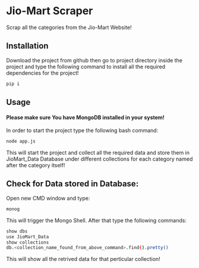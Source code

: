 # Jio-Mart Scraper

Scrap all the categories from the Jio-Mart Website!

## Installation

Download the project from github then go to project directory inside the project and type the following command to install all the required dependencies for the project!

```bash
pip i
```

## Usage

#### Please make sure You have MongoDB installed in your system!
In order to start the project type the following bash command:

```bash
node app.js
```
This will start the project and collect all the required data and store them in JioMart_Data Database under different collections for each category named after the category itself!

## Check for Data stored in Database:
Open new CMD window and type:
```bash
monog
```
This will trigger the Mongo Shell. After that type the following commands:
```bash
show dbs
use JioMart_Data
show collections
db.<collection_name_found_from_above_command>.find().pretty()
```
This will show all the retrived data for that perticular collection!